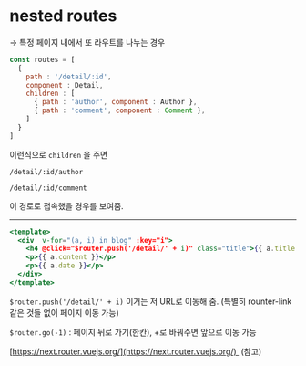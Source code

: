 # nested routes

→ 특정 페이지 내에서 또 라우트를 나누는 경우

```jsx
const routes = [
  {
    path : '/detail/:id',
    component : Detail,
    children : [
      { path : 'author', component : Author },
      { path : 'comment', component : Comment },
    ]
  }
]
```

이런식으로 `children` 을 주면 

`/detail/:id/author`

`/detail/:id/comment`

이 경로로 접속했을 경우를 보여줌.

---

```jsx
<template>
  <div  v-for="(a, i) in blog" :key="i">
    <h4 @click="$router.push('/detail/' + i)" class="title">{{ a.title }}</h4>
    <p>{{ a.content }}</p>
    <p>{{ a.date }}</p>
  </div>
</template>
```

`$router.push('/detail/' + i)` 이거는 저 URL로 이동해 줌. (특별히 rounter-link 같은 것들 없이 페이지 이동 가능)

`$router.go(-1)` : 페이지 뒤로 가기(한칸), +로 바꿔주면 앞으로 이동 가능

 [https://next.router.vuejs.org/](https://next.router.vuejs.org/)    (참고)